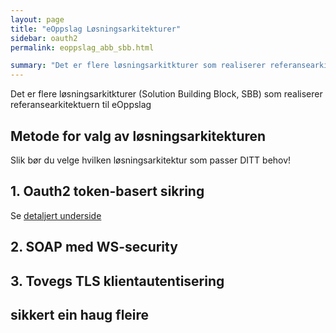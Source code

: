```yaml
---
layout: page
title: "eOppslag Løsningsarkitekturer"
sidebar: oauth2
permalink: eoppslag_abb_sbb.html

summary: "Det er flere løsningsarkitkturer som realiserer referansearkitektuern til eOppslag"
---
```



Det er flere løsningsarkitkturer (Solution Building Block, SBB) som realiserer referansearkitektuern til eOppslag

## Metode for valg av løsningsarkitekturen

Slik bør du velge hvilken løsningsarkitektur som passer DITT behov!

## 1. Oauth2 token-basert sikring

Se [detaljert underside](eoppslag_sbb_oauth2.html)

## 2. SOAP med WS-security

## 3. Tovegs TLS klientautentisering

## sikkert ein haug fleire
